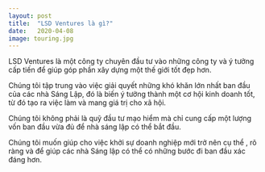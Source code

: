 ```yaml
---
layout: post
title:  "LSD Ventures là gì?"
date:   2020-04-08
image: touring.jpg
---
```


<p class="intro"><span class="dropcap">LSD Ventures</span> là một công ty chuyên 
đầu tư vào những công ty và ý tưởng cấp tiến để giúp góp phần xây dựng một thế giới tốt đẹp hơn. 
</p>
Chúng tôi tập trung vào việc giải quyết những khó khăn lớn nhất ban đầu của các nhà Sáng Lập, 
đó là biến ý tưởng thành một cơ hội kinh doanh tốt, từ đó tạo ra việc làm và mang giá trị cho xã hội.

Chúng tôi không phải là quỹ đầu tư mạo hiểm mà chỉ cung cấp một lượng vốn ban đầu vừa đủ để nhà sáng lập có thể bắt đầu.
 
Chúng tôi muốn giúp cho việc khởi sự doanh nghiệp mới trở nên cụ thể , rõ ràng và để giúp các nhà Sáng lập có thể 
có những bước đi ban đầu xác đáng hơn.

